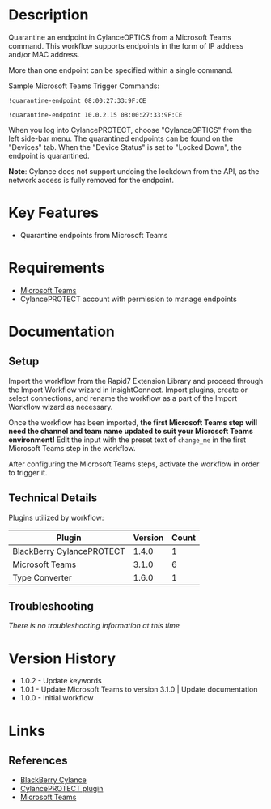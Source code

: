 # Description

Quarantine an endpoint in CylanceOPTICS from a Microsoft Teams command. This workflow supports endpoints in the form of IP address and/or MAC address.

More than one endpoint can be specified within a single command.

Sample Microsoft Teams Trigger Commands:

`!quarantine-endpoint 08:00:27:33:9F:CE`

`!quarantine-endpoint 10.0.2.15 08:00:27:33:9F:CE`

When you log into CylancePROTECT, choose "CylanceOPTICS" from the left side-bar menu. The quarantined endpoints can be found on the "Devices" tab. When the "Device Status" is set to "Locked Down", the endpoint is quarantined. 

**Note**: Cylance does not support undoing the lockdown from the API, as the network access is fully removed for the endpoint.


# Key Features

* Quarantine endpoints from Microsoft Teams

# Requirements

* [Microsoft Teams](https://docs.rapid7.com/insightconnect/microsoft-teams/)
* CylancePROTECT account with permission to manage endpoints

# Documentation

## Setup

Import the workflow from the Rapid7 Extension Library and proceed through the Import Workflow wizard in InsightConnect. Import plugins, create or select connections, and rename the workflow as a part of the Import Workflow wizard as necessary.

Once the workflow has been imported, **the first Microsoft Teams step will need the channel and team name updated to suit your Microsoft Teams environment!** Edit the input with the preset text of `change_me` in the first Microsoft Teams step in the workflow.

After configuring the Microsoft Teams steps, activate the workflow in order to trigger it.


## Technical Details

Plugins utilized by workflow:

|Plugin|Version|Count|
|----|----|--------|
|BlackBerry CylancePROTECT|1.4.0|1|
|Microsoft Teams|3.1.0|6|
|Type Converter|1.6.0|1|

## Troubleshooting

_There is no troubleshooting information at this time_

# Version History

* 1.0.2 - Update keywords
* 1.0.1 - Update Microsoft Teams to version 3.1.0 | Update documentation
* 1.0.0 - Initial workflow

# Links

## References

* [BlackBerry Cylance](https://www.cylance.com)
* [CylancePROTECT plugin](https://github.com/rapid7/insightconnect-plugins/tree/master/cylance_protect)
* [Microsoft Teams](https://www.microsoft.com/en-us/microsoft-365/microsoft-teams/group-chat-software)
